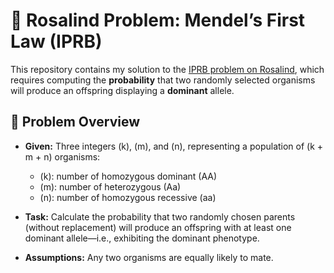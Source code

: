 # 🧬 Rosalind Problem: Mendel’s First Law (IPRB)

This repository contains my solution to the [IPRB problem on Rosalind](https://rosalind.info/problems/iprb/), which requires computing the **probability** that two randomly selected organisms will produce an offspring displaying a **dominant** allele.

## 🧮 Problem Overview

- **Given:** Three integers \(k\), \(m\), and \(n\), representing a population of \(k + m + n\) organisms:
  - \(k\): number of homozygous dominant (AA)
  - \(m\): number of heterozygous (Aa)
  - \(n\): number of homozygous recessive (aa)

- **Task:** Calculate the probability that two randomly chosen parents (without replacement) will produce an offspring with at least one dominant allele—i.e., exhibiting the dominant phenotype.

- **Assumptions:** Any two organisms are equally likely to mate.